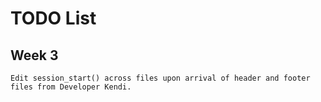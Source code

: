 # TODO List
## Week 3
	Edit session_start() across files upon arrival of header and footer files from Developer Kendi.